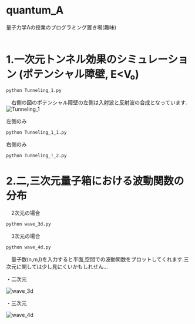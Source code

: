 # quantum_A
量子力学Aの授業のプログラミング置き場(趣味)<br>
<br>
 # 1.一次元トンネル効果のシミュレーション (ポテンシャル障壁, E<V₀)
  ```bash
python Tunneling_1.py
```
 　右側の図のポテンシャル障壁の左側は入射波と反射波の合成となっています.
![Tunneling_1](https://user-images.githubusercontent.com/55901554/68329146-03073880-0114-11ea-828e-d32bf497c2c8.gif)

左側のみ
 ```bash
python Tunneling_1_1.py
```
右側のみ
 ```bash
python Tunneling_!_2.py
```
# 2.二,三次元量子箱における波動関数の分布
　2次元の場合
 ```bash
python wave_3d.py
```
　3次元の場合
  ```bash
python wave_4d.py
```
　量子数(n,m,l)を入力すると平面,空間での波動関数をプロットしてくれます.三次元に関しては少し見にくいかもしれせん…
 
・二次元

 ![wave_3d](https://user-images.githubusercontent.com/55901554/68842713-32b4d280-070a-11ea-8ebd-9ee256e1f49a.png)
 
・三次元

![wave_4d](https://user-images.githubusercontent.com/55901554/68842737-3c3e3a80-070a-11ea-8977-476f05fa7d64.png)
